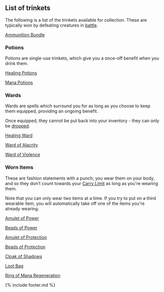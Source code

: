 ## List of trinkets

The following is a list of the trinkets available for collection.
These are typically won by defeating creatures in [battle](../../battles.md).

[Ammunition Bundle](ammunition_bundle.md)

### Potions

Potions are single-use trinkets, which give you a once-off benefit when you drink them.

[Healing Potions](healing_potions.md)

[Mana Potions](mana_potions.md)

### Wards

Wards are spells which surround you for as long as you choose to keep them equipped, providing an ongoing benefit.

Once equipped, they cannot be put back into your inventory - they can only be [dropped](../drop_item.md).

[Healing Ward](healing_ward.md)

[Ward of Alacrity](ward_of_alacrity.md)

[Ward of Violence](ward_of_violence.md)

### Worn Items

These are fashion statements with a punch; you wear them on your body, and so they don't count towards your [Carry Limit](../carry_limit.md) as long as you're wearing them.

Note that you can only wear two items at a time. If you try to put on a third wearable item, you will automatically take off one of the items you're already wearing. 

[Amulet of Power](amulet_of_power.md)

[Beads of Power](beads_of_power.md)

[Amulet of Protection](amulet_of_protection.md)

[Beads of Protection](beads_of_protection.md)

[Cloak of Shadows](cloak_of_shadows.md)

[Loot Bag](loot_bag.md)

[Ring of Mana Regeneration](mana_ring.md)

{% include footer.md %}
